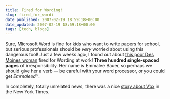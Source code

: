 ```yaml
---
title: Fired for Wording!
slug: fired_for_wordi
date_published: 2007-02-19 18:59:18+00:00
date_updated: 2007-02-19 18:59:18+00:00
tags: [tech, blogs]
---
```

Sure, Microsoft Word is fine for kids who want to write papers for school, but serious professionals should be *very* worried about using this dangerous tool! Just a few weeks ago, I found out about [this poor Des Moines woman](http://cbs4denver.com/watercooler/watercooler_story_020113911.html) fired for Wording at work!
**Three hundred single-spaced pages** of irresponsibility. Her name is Emmalee Bauer, so perhaps we should give her a verb — be careful with your word processor, or you could get *Emmaleed*™.

In completely, totally unrelated news, there was a nice [story about Vox](http://www.sixapart.com/about/news/2007/02/even_the_new_yo.html) in the New York Times.
